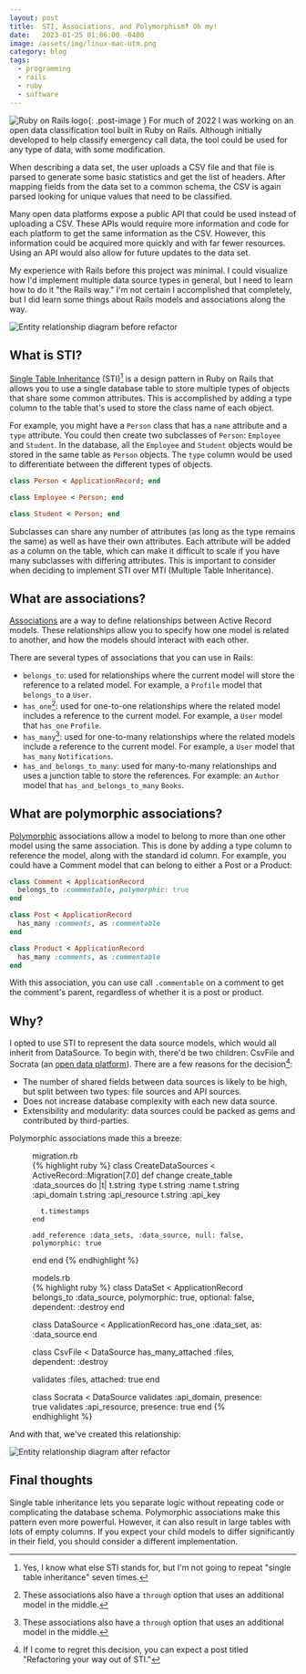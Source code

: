 ```yaml
---
layout: post
title:  STI, Associations, and Polymorphism‽ Oh my!
date:   2023-01-25 01:06:00 -0400
image: /assets/img/linux-mac-utm.png
category: blog
tags:
  - programming
  - rails
  - ruby
  - software
---
```

![Ruby on Rails logo][rails-logo]{: .post-image }
For much of 2022 I was working on an open data classification tool built in Ruby
on Rails. Although initially developed to help classify emergency call data, the
tool could be used for any type of data, with some modification.

When describing a data set, the user uploads a CSV file and that file is parsed
to generate some basic statistics and get the list of headers. After mapping
fields from the data set to a common schema, the CSV is again parsed looking for
unique values that need to be classified.

Many open data platforms expose a public API that could be used instead of
uploading a CSV. These APIs would require more information and code for each
platform to get the same information as the CSV. However, this information could
be acquired more quickly and with far fewer resources. Using an API would also
allow for future updates to the data set.

My experience with Rails before this project was minimal. I could visualize how
I'd implement multiple data source types in general, but I need to learn how to
do it "the Rails way." I'm not certain I accomplished that completely, but I did
learn some things about Rails models and associations along the way.

![Entity relationship diagram before refactor][er-diag-before]

## What is STI?

[Single Table Inheritance][sti] (STI)[^1] is a design pattern in Ruby on Rails that
allows you to use a single database table to store multiple types of objects
that share some common attributes. This is accomplished by adding a type column
to the table that's used to store the class name of each object.

For example, you might have a `Person` class that has a `name` attribute and a
`type` attribute. You could then create two subclasses of `Person`: `Employee`
and `Student`. In the database, all the `Employee` and `Student` objects would
be stored in the same table as `Person` objects. The `type` column would be used
to differentiate between the different types of objects.

```ruby
class Person < ApplicationRecord; end

class Employee < Person; end

class Student < Person; end
```

Subclasses can share any number of attributes (as long as the type remains the
same) as well as have their own attributes. Each attribute will be added as a
column on the table, which can make it difficult to scale if you have many
subclasses with differing attributes. This is important to consider when
deciding to implement STI over MTI (Multiple Table Inheritance).

## What are associations?

[Associations][associations] are a way to define relationships between Active
Record models. These relationships allow you to specify how one model is related
to another, and how the models should interact with each other.

There are several types of associations that you can use in Rails:

* `belongs_to`: used for relationships where the current model will store the
  reference to a related model. For example, a `Profile` model that `belongs_to`
  a `User`.
* `has_one`[^2]: used for one-to-one relationships where the related model includes
  a reference to the current model. For example, a `User` model that `has_one`
  `Profile`.
* `has_many`[^2]: used for one-to-many relationships where the related models
  include a reference to the current model. For example, a `User` model that
  `has_many` `Notifications`.
* `has_and_belongs_to_many`: used for many-to-many relationships and uses a
  junction table to store the references. For example: an `Author` model that
  `has_and_belongs_to_many` `Books`.

## What are polymorphic associations?

[Polymorphic][polymorphic] associations allow a model to belong to more than one
other model using the same association. This is done by adding a type column to
reference the model, along with the standard id column. For example, you could
have a Comment model that can belong to either a Post or a Product:

```ruby
class Comment < ApplicationRecord
  belongs_to :commentable, polymorphic: true
end

class Post < ApplicationRecord
  has_many :comments, as :commentable
end

class Product < ApplicationRecord
  has_many :comments, as :commentable
end
```

With this association, you can use call `.commentable` on a comment to get the
comment's parent, regardless of whether it is a post or product.

## Why?

I opted to use STI to represent the data source models, which would all inherit
from DataSource. To begin with, there'd be two children: CsvFile and Socrata (an
[open data platform][socrata]). There are a few reasons for the decision[^3]:

* The number of shared fields between data sources is likely to be high, but 
  split between two types: file sources and API sources.
* Does not increase database complexity with each new data source.
* Extensibility and modularity: data sources could be packed as gems and
  contributed by third-parties.

Polymorphic associations made this a breeze:

<figure>
  <figcaption>migration.rb</figcaption>
{% highlight ruby %}
class CreateDataSources < ActiveRecord::Migration[7.0]
  def change
    create_table :data_sources do |t|
      t.string :type
      t.string :name
      t.string :api_domain
      t.string :api_resource
      t.string :api_key

      t.timestamps
    end

    add_reference :data_sets, :data_source, null: false, polymorphic: true
  end
end
{% endhighlight %}
</figure>

<figure>
  <figcaption>models.rb</figcaption>
{% highlight ruby %}
class DataSet < ApplicationRecord
  belongs_to :data_source, polymorphic: true, optional: false, dependent: :destroy
end

class DataSource < ApplicationRecord
  has_one :data_set, as: :data_source
end

class CsvFile < DataSource
  has_many_attached :files, dependent: :destroy
  
  validates :files, attached: true
end

class Socrata < DataSource
  validates :api_domain, presence: true
  validates :api_resource, presence: true
end
{% endhighlight %}
</figure>

And with that, we've created this relationship:

![Entity relationship diagram after refactor][er-diag-after]

## Final thoughts

Single table inheritance lets you separate logic without repeating code or
complicating the database schema. Polymorphic associations make this pattern
even more powerful. However, it can also result in large tables with lots of
empty columns. If you expect your child models to differ significantly in their
field, you should consider a different implementation.

[associations]: https://guides.rubyonrails.org/association_basics.html
[er-diag-before]: /assets/img/sti-associations-polymorphism/er-before.svg
[er-diag-after]: /assets/img/sti-associations-polymorphism/er-after.svg
[polymorphic]: https://guides.rubyonrails.org/association_basics.html#polymorphic-associations
[rails-logo]: /assets/img/rails-logo.svg
[socrata]: https://dev.socrata.com/
[sti]: https://api.rubyonrails.org/classes/ActiveRecord/Inheritance.html

[^1]: Yes, I know what else STI stands for, but I'm not going to repeat "single
      table inheritance" seven times.

[^2]: These associations also have a `through` option that uses an additional
      model in the middle.

[^3]: If I come to regret this decision, you can expect a post titled
      "Refactoring your way out of STI."
